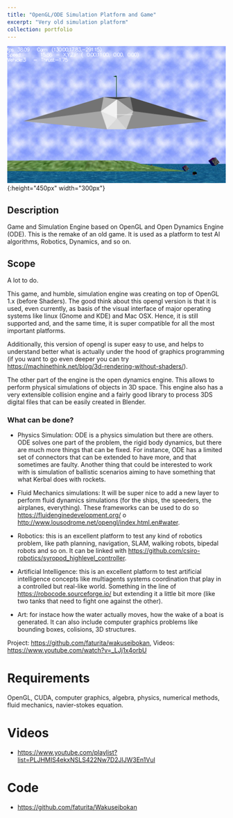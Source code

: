 ```yaml
---
title: "OpenGL/ODE Simulation Platform and Game"
excerpt: "Very old simulation platform"
collection: portfolio
---
```


![Descriptor](/images/waku.png){:height="450px" width="300px"}

## Description

Game and Simulation Engine based on OpenGL and Open Dynamics Engine (ODE).  This is the remake of an old game.  It is used as a platform to test AI algorithms, Robotics, Dynamics, and so on.

## Scope

A lot to do.

This game, and humble, simulation engine was creating on top of OpenGL 1.x (before Shaders).  The good think about this opengl version is that it is used, even currently, as basis of the visual interface of major operating systems like linux (Gnome and KDE) and Mac OSX.  Hence, it is still supported and, and the same time, it is super compatible for all the most important platforms.

Additionally, this version of opengl is super easy to use, and helps to understand better what is actually under the hood of graphics programming (if you want to go even deeper you can try https://machinethink.net/blog/3d-rendering-without-shaders/).

The other part of the engine is the open dynamics engine.  This allows to perform physical simulations of objects in 3D space.  This engine also has a very extensible collision engine and a fairly good library to process 3DS digital files that can be easily created in Blender.

### What can be done?

* Physics Simulation:  ODE is a physics simulation but there are others.  ODE solves one part of the problem, the rigid body dynamics, but there are much more things that can be fixed.  For instance, ODE has a limited set of connectors that can be extended to have more, and that sometimes are faulty.  Another thing that could be interested to work with is simulation of ballistic scenarios aiming to have something that what Kerbal does with rockets.

* Fluid Mechanics simulations:  It will be super nice to add a new layer to perform fluid dynamics simulations (for the ships, the speeders, the airplanes, everything).  These frameworks can be used to do so https://fluidenginedevelopment.org/ o http://www.lousodrome.net/opengl/index.html.en#water. 

* Robotics: this is an excellent platform to test any kind of robotics problem, like path planning, navigation, SLAM, walking robots, bipedal robots and so on. It can be linked with https://github.com/csiro-robotics/syropod_highlevel_controller.

* Artificial Intelligence:  this is an excellent platform to test artificial intelligence concepts like multiagents systems coordination that play in a controlled but real-like world. Something in the line of  https://robocode.sourceforge.io/ but extending it a little bit more (like two tanks that need to fight one against the other).

* Art: for instace how the water actually moves, how the wake of a boat is generated.  It can also include computer graphics problems like bounding boxes, colisions, 3D structures.

Project: https://github.com/faturita/wakuseibokan, 
Videos: https://www.youtube.com/watch?v=_LJj1x4orbU


# Requirements

OpenGL, CUDA, computer graphics, algebra, physics, numerical methods, fluid mechanics, navier-stokes equation.

# Videos

* https://www.youtube.com/playlist?list=PLJHMIS4ekxNSLS422Nw7D2JlJW3En1Vul


# Code 
* https://github.com/faturita/Wakuseibokan






